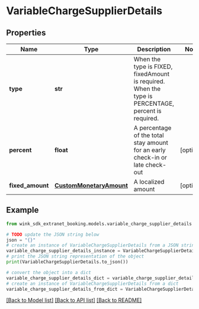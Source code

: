 # VariableChargeSupplierDetails


## Properties

Name | Type | Description | Notes
------------ | ------------- | ------------- | -------------
**type** | **str** | When the type is FIXED, fixedAmount is required. When the type is PERCENTAGE, percent is required. | 
**percent** | **float** | A percentage of the total stay amount for an early check-in or late check-out | [optional] 
**fixed_amount** | [**CustomMonetaryAmount**](CustomMonetaryAmount.md) | A localized amount | [optional] 

## Example

```python
from wink_sdk_extranet_booking.models.variable_charge_supplier_details import VariableChargeSupplierDetails

# TODO update the JSON string below
json = "{}"
# create an instance of VariableChargeSupplierDetails from a JSON string
variable_charge_supplier_details_instance = VariableChargeSupplierDetails.from_json(json)
# print the JSON string representation of the object
print(VariableChargeSupplierDetails.to_json())

# convert the object into a dict
variable_charge_supplier_details_dict = variable_charge_supplier_details_instance.to_dict()
# create an instance of VariableChargeSupplierDetails from a dict
variable_charge_supplier_details_from_dict = VariableChargeSupplierDetails.from_dict(variable_charge_supplier_details_dict)
```
[[Back to Model list]](../README.md#documentation-for-models) [[Back to API list]](../README.md#documentation-for-api-endpoints) [[Back to README]](../README.md)


